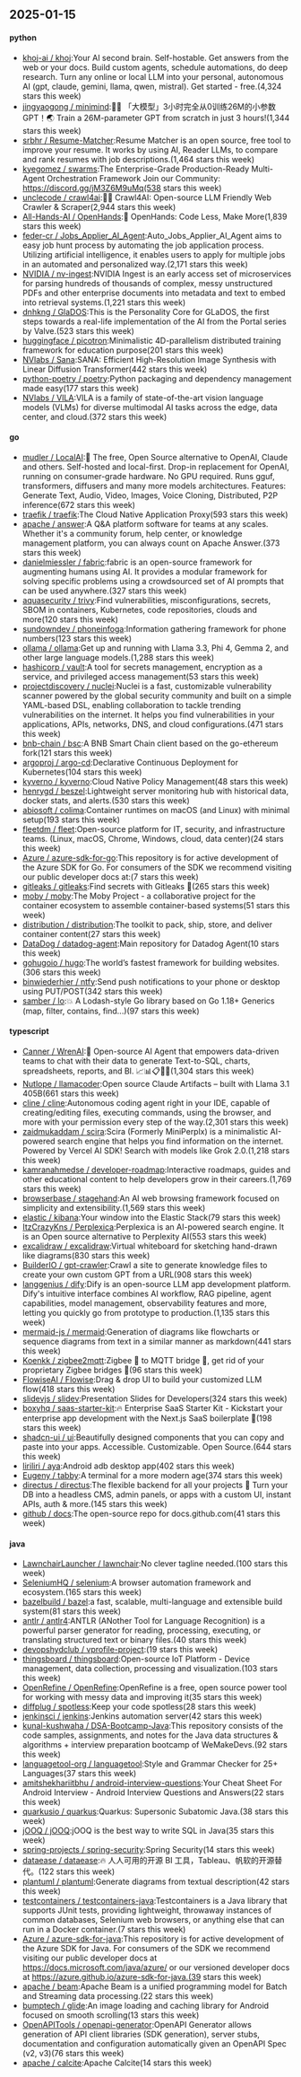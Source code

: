 ## 2025-01-15

#### python
* [khoj-ai / khoj](https://github.com/khoj-ai/khoj):Your AI second brain. Self-hostable. Get answers from the web or your docs. Build custom agents, schedule automations, do deep research. Turn any online or local LLM into your personal, autonomous AI (gpt, claude, gemini, llama, qwen, mistral). Get started - free.(4,324 stars this week)
* [jingyaogong / minimind](https://github.com/jingyaogong/minimind):🚀🚀 「大模型」3小时完全从0训练26M的小参数GPT！🌏 Train a 26M-parameter GPT from scratch in just 3 hours!(1,344 stars this week)
* [srbhr / Resume-Matcher](https://github.com/srbhr/Resume-Matcher):Resume Matcher is an open source, free tool to improve your resume. It works by using AI, Reader LLMs, to compare and rank resumes with job descriptions.(1,464 stars this week)
* [kyegomez / swarms](https://github.com/kyegomez/swarms):The Enterprise-Grade Production-Ready Multi-Agent Orchestration Framework Join our Community: https://discord.gg/jM3Z6M9uMq(538 stars this week)
* [unclecode / crawl4ai](https://github.com/unclecode/crawl4ai):🚀🤖 Crawl4AI: Open-source LLM Friendly Web Crawler & Scraper(2,944 stars this week)
* [All-Hands-AI / OpenHands](https://github.com/All-Hands-AI/OpenHands):🙌 OpenHands: Code Less, Make More(1,839 stars this week)
* [feder-cr / Jobs_Applier_AI_Agent](https://github.com/feder-cr/Jobs_Applier_AI_Agent):Auto_Jobs_Applier_AI_Agent aims to easy job hunt process by automating the job application process. Utilizing artificial intelligence, it enables users to apply for multiple jobs in an automated and personalized way.(2,171 stars this week)
* [NVIDIA / nv-ingest](https://github.com/NVIDIA/nv-ingest):NVIDIA Ingest is an early access set of microservices for parsing hundreds of thousands of complex, messy unstructured PDFs and other enterprise documents into metadata and text to embed into retrieval systems.(1,221 stars this week)
* [dnhkng / GlaDOS](https://github.com/dnhkng/GlaDOS):This is the Personality Core for GLaDOS, the first steps towards a real-life implementation of the AI from the Portal series by Valve.(523 stars this week)
* [huggingface / picotron](https://github.com/huggingface/picotron):Minimalistic 4D-parallelism distributed training framework for education purpose(201 stars this week)
* [NVlabs / Sana](https://github.com/NVlabs/Sana):SANA: Efficient High-Resolution Image Synthesis with Linear Diffusion Transformer(442 stars this week)
* [python-poetry / poetry](https://github.com/python-poetry/poetry):Python packaging and dependency management made easy(177 stars this week)
* [NVlabs / VILA](https://github.com/NVlabs/VILA):VILA is a family of state-of-the-art vision language models (VLMs) for diverse multimodal AI tasks across the edge, data center, and cloud.(372 stars this week)

#### go
* [mudler / LocalAI](https://github.com/mudler/LocalAI):🤖 The free, Open Source alternative to OpenAI, Claude and others. Self-hosted and local-first. Drop-in replacement for OpenAI, running on consumer-grade hardware. No GPU required. Runs gguf, transformers, diffusers and many more models architectures. Features: Generate Text, Audio, Video, Images, Voice Cloning, Distributed, P2P inference(672 stars this week)
* [traefik / traefik](https://github.com/traefik/traefik):The Cloud Native Application Proxy(593 stars this week)
* [apache / answer](https://github.com/apache/answer):A Q&A platform software for teams at any scales. Whether it's a community forum, help center, or knowledge management platform, you can always count on Apache Answer.(373 stars this week)
* [danielmiessler / fabric](https://github.com/danielmiessler/fabric):fabric is an open-source framework for augmenting humans using AI. It provides a modular framework for solving specific problems using a crowdsourced set of AI prompts that can be used anywhere.(327 stars this week)
* [aquasecurity / trivy](https://github.com/aquasecurity/trivy):Find vulnerabilities, misconfigurations, secrets, SBOM in containers, Kubernetes, code repositories, clouds and more(120 stars this week)
* [sundowndev / phoneinfoga](https://github.com/sundowndev/phoneinfoga):Information gathering framework for phone numbers(123 stars this week)
* [ollama / ollama](https://github.com/ollama/ollama):Get up and running with Llama 3.3, Phi 4, Gemma 2, and other large language models.(1,288 stars this week)
* [hashicorp / vault](https://github.com/hashicorp/vault):A tool for secrets management, encryption as a service, and privileged access management(53 stars this week)
* [projectdiscovery / nuclei](https://github.com/projectdiscovery/nuclei):Nuclei is a fast, customizable vulnerability scanner powered by the global security community and built on a simple YAML-based DSL, enabling collaboration to tackle trending vulnerabilities on the internet. It helps you find vulnerabilities in your applications, APIs, networks, DNS, and cloud configurations.(471 stars this week)
* [bnb-chain / bsc](https://github.com/bnb-chain/bsc):A BNB Smart Chain client based on the go-ethereum fork(121 stars this week)
* [argoproj / argo-cd](https://github.com/argoproj/argo-cd):Declarative Continuous Deployment for Kubernetes(104 stars this week)
* [kyverno / kyverno](https://github.com/kyverno/kyverno):Cloud Native Policy Management(48 stars this week)
* [henrygd / beszel](https://github.com/henrygd/beszel):Lightweight server monitoring hub with historical data, docker stats, and alerts.(530 stars this week)
* [abiosoft / colima](https://github.com/abiosoft/colima):Container runtimes on macOS (and Linux) with minimal setup(193 stars this week)
* [fleetdm / fleet](https://github.com/fleetdm/fleet):Open-source platform for IT, security, and infrastructure teams. (Linux, macOS, Chrome, Windows, cloud, data center)(24 stars this week)
* [Azure / azure-sdk-for-go](https://github.com/Azure/azure-sdk-for-go):This repository is for active development of the Azure SDK for Go. For consumers of the SDK we recommend visiting our public developer docs at:(7 stars this week)
* [gitleaks / gitleaks](https://github.com/gitleaks/gitleaks):Find secrets with Gitleaks 🔑(265 stars this week)
* [moby / moby](https://github.com/moby/moby):The Moby Project - a collaborative project for the container ecosystem to assemble container-based systems(51 stars this week)
* [distribution / distribution](https://github.com/distribution/distribution):The toolkit to pack, ship, store, and deliver container content(27 stars this week)
* [DataDog / datadog-agent](https://github.com/DataDog/datadog-agent):Main repository for Datadog Agent(10 stars this week)
* [gohugoio / hugo](https://github.com/gohugoio/hugo):The world’s fastest framework for building websites.(306 stars this week)
* [binwiederhier / ntfy](https://github.com/binwiederhier/ntfy):Send push notifications to your phone or desktop using PUT/POST(342 stars this week)
* [samber / lo](https://github.com/samber/lo):💥 A Lodash-style Go library based on Go 1.18+ Generics (map, filter, contains, find...)(97 stars this week)

#### typescript
* [Canner / WrenAI](https://github.com/Canner/WrenAI):🤖 Open-source AI Agent that empowers data-driven teams to chat with their data to generate Text-to-SQL, charts, spreadsheets, reports, and BI. 📈📊📋🧑‍💻(1,304 stars this week)
* [Nutlope / llamacoder](https://github.com/Nutlope/llamacoder):Open source Claude Artifacts – built with Llama 3.1 405B(661 stars this week)
* [cline / cline](https://github.com/cline/cline):Autonomous coding agent right in your IDE, capable of creating/editing files, executing commands, using the browser, and more with your permission every step of the way.(2,301 stars this week)
* [zaidmukaddam / scira](https://github.com/zaidmukaddam/scira):Scira (Formerly MiniPerplx) is a minimalistic AI-powered search engine that helps you find information on the internet. Powered by Vercel AI SDK! Search with models like Grok 2.0.(1,218 stars this week)
* [kamranahmedse / developer-roadmap](https://github.com/kamranahmedse/developer-roadmap):Interactive roadmaps, guides and other educational content to help developers grow in their careers.(1,769 stars this week)
* [browserbase / stagehand](https://github.com/browserbase/stagehand):An AI web browsing framework focused on simplicity and extensibility.(1,569 stars this week)
* [elastic / kibana](https://github.com/elastic/kibana):Your window into the Elastic Stack(79 stars this week)
* [ItzCrazyKns / Perplexica](https://github.com/ItzCrazyKns/Perplexica):Perplexica is an AI-powered search engine. It is an Open source alternative to Perplexity AI(553 stars this week)
* [excalidraw / excalidraw](https://github.com/excalidraw/excalidraw):Virtual whiteboard for sketching hand-drawn like diagrams(830 stars this week)
* [BuilderIO / gpt-crawler](https://github.com/BuilderIO/gpt-crawler):Crawl a site to generate knowledge files to create your own custom GPT from a URL(908 stars this week)
* [langgenius / dify](https://github.com/langgenius/dify):Dify is an open-source LLM app development platform. Dify's intuitive interface combines AI workflow, RAG pipeline, agent capabilities, model management, observability features and more, letting you quickly go from prototype to production.(1,135 stars this week)
* [mermaid-js / mermaid](https://github.com/mermaid-js/mermaid):Generation of diagrams like flowcharts or sequence diagrams from text in a similar manner as markdown(441 stars this week)
* [Koenkk / zigbee2mqtt](https://github.com/Koenkk/zigbee2mqtt):Zigbee 🐝 to MQTT bridge 🌉, get rid of your proprietary Zigbee bridges 🔨(96 stars this week)
* [FlowiseAI / Flowise](https://github.com/FlowiseAI/Flowise):Drag & drop UI to build your customized LLM flow(418 stars this week)
* [slidevjs / slidev](https://github.com/slidevjs/slidev):Presentation Slides for Developers(324 stars this week)
* [boxyhq / saas-starter-kit](https://github.com/boxyhq/saas-starter-kit):🔥 Enterprise SaaS Starter Kit - Kickstart your enterprise app development with the Next.js SaaS boilerplate 🚀(198 stars this week)
* [shadcn-ui / ui](https://github.com/shadcn-ui/ui):Beautifully designed components that you can copy and paste into your apps. Accessible. Customizable. Open Source.(644 stars this week)
* [liriliri / aya](https://github.com/liriliri/aya):Android adb desktop app(402 stars this week)
* [Eugeny / tabby](https://github.com/Eugeny/tabby):A terminal for a more modern age(374 stars this week)
* [directus / directus](https://github.com/directus/directus):The flexible backend for all your projects 🐰 Turn your DB into a headless CMS, admin panels, or apps with a custom UI, instant APIs, auth & more.(145 stars this week)
* [github / docs](https://github.com/github/docs):The open-source repo for docs.github.com(41 stars this week)

#### java
* [LawnchairLauncher / lawnchair](https://github.com/LawnchairLauncher/lawnchair):No clever tagline needed.(100 stars this week)
* [SeleniumHQ / selenium](https://github.com/SeleniumHQ/selenium):A browser automation framework and ecosystem.(165 stars this week)
* [bazelbuild / bazel](https://github.com/bazelbuild/bazel):a fast, scalable, multi-language and extensible build system(81 stars this week)
* [antlr / antlr4](https://github.com/antlr/antlr4):ANTLR (ANother Tool for Language Recognition) is a powerful parser generator for reading, processing, executing, or translating structured text or binary files.(40 stars this week)
* [devopshydclub / vprofile-project](https://github.com/devopshydclub/vprofile-project):(19 stars this week)
* [thingsboard / thingsboard](https://github.com/thingsboard/thingsboard):Open-source IoT Platform - Device management, data collection, processing and visualization.(103 stars this week)
* [OpenRefine / OpenRefine](https://github.com/OpenRefine/OpenRefine):OpenRefine is a free, open source power tool for working with messy data and improving it(35 stars this week)
* [diffplug / spotless](https://github.com/diffplug/spotless):Keep your code spotless(28 stars this week)
* [jenkinsci / jenkins](https://github.com/jenkinsci/jenkins):Jenkins automation server(42 stars this week)
* [kunal-kushwaha / DSA-Bootcamp-Java](https://github.com/kunal-kushwaha/DSA-Bootcamp-Java):This repository consists of the code samples, assignments, and notes for the Java data structures & algorithms + interview preparation bootcamp of WeMakeDevs.(92 stars this week)
* [languagetool-org / languagetool](https://github.com/languagetool-org/languagetool):Style and Grammar Checker for 25+ Languages(37 stars this week)
* [amitshekhariitbhu / android-interview-questions](https://github.com/amitshekhariitbhu/android-interview-questions):Your Cheat Sheet For Android Interview - Android Interview Questions and Answers(22 stars this week)
* [quarkusio / quarkus](https://github.com/quarkusio/quarkus):Quarkus: Supersonic Subatomic Java.(38 stars this week)
* [jOOQ / jOOQ](https://github.com/jOOQ/jOOQ):jOOQ is the best way to write SQL in Java(35 stars this week)
* [spring-projects / spring-security](https://github.com/spring-projects/spring-security):Spring Security(14 stars this week)
* [dataease / dataease](https://github.com/dataease/dataease):🔥 人人可用的开源 BI 工具，Tableau、帆软的开源替代。(122 stars this week)
* [plantuml / plantuml](https://github.com/plantuml/plantuml):Generate diagrams from textual description(42 stars this week)
* [testcontainers / testcontainers-java](https://github.com/testcontainers/testcontainers-java):Testcontainers is a Java library that supports JUnit tests, providing lightweight, throwaway instances of common databases, Selenium web browsers, or anything else that can run in a Docker container.(7 stars this week)
* [Azure / azure-sdk-for-java](https://github.com/Azure/azure-sdk-for-java):This repository is for active development of the Azure SDK for Java. For consumers of the SDK we recommend visiting our public developer docs at https://docs.microsoft.com/java/azure/ or our versioned developer docs at https://azure.github.io/azure-sdk-for-java.(39 stars this week)
* [apache / beam](https://github.com/apache/beam):Apache Beam is a unified programming model for Batch and Streaming data processing.(22 stars this week)
* [bumptech / glide](https://github.com/bumptech/glide):An image loading and caching library for Android focused on smooth scrolling(13 stars this week)
* [OpenAPITools / openapi-generator](https://github.com/OpenAPITools/openapi-generator):OpenAPI Generator allows generation of API client libraries (SDK generation), server stubs, documentation and configuration automatically given an OpenAPI Spec (v2, v3)(76 stars this week)
* [apache / calcite](https://github.com/apache/calcite):Apache Calcite(14 stars this week)
